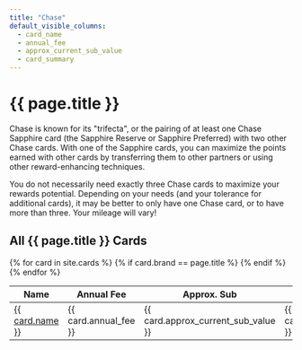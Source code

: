 ```yaml
---
title: "Chase"
default_visible_columns:
  - card_name
  - annual_fee
  - approx_current_sub_value
  - card_summary
---
```


<h1>{{ page.title }}</h1>

Chase is known for its "trifecta", or the pairing of at least one Chase Sapphire card (the Sapphire Reserve or Sapphire Preferred) with two other Chase cards. With one of the Sapphire cards, you can maximize the points earned with other cards by transferring them to other partners or using other reward-enhancing techniques.

You do not necessarily need exactly three Chase cards to maximize your rewards potential. Depending on your needs (and your tolerance for additional cards), it may be better to only have one Chase card, or to have more than three. Your mileage will vary!

## All {{ page.title }} Cards

<!-- Load the necessary styles and scripts for DataTables -->
<link rel="stylesheet" type="text/css" href="https://cdn.datatables.net/1.13.2/css/jquery.dataTables.css">
<script type="text/javascript" charset="utf8" src="https://code.jquery.com/jquery-3.6.3.min.js"></script>
<script type="text/javascript" charset="utf8" src="https://cdn.datatables.net/1.13.2/js/jquery.dataTables.js"></script>

<!-- DataTables Initialization -->
<script>
$(document).ready( function () {
    $('#{{ page.title }}_cards_table').DataTable({
      ordering: true
    });
} );
</script>

<table id="{{ page.title }}_cards_table">
  <thead>
    <tr>
      <th>Name</th>
      <th>Annual Fee</th>
      <th>Approx. Sub</th>
      <th>Card Summary</th>
    </tr>
  </thead>
  <tbody>
    {% for card in site.cards %}
      {% if card.brand == page.title %}
        <tr>
          <td><a href="{{ card.url }}">{{ card.name }}</a></td>
          <td>{{ card.annual_fee }}</td>
          <td>{{ card.approx_current_sub_value }}</td>
          <td>{{ card.card_summary }}</td>
        </tr>
      {% endif %}
    {% endfor %}
  </tbody>
</table>
